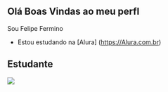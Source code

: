 ## Olá Boas Vindas ao meu perfl

Sou Felipe Fermino

- Estou estudando na [Alura] (https://Alura.com.br)
  
## Estudante

![](https://media.tenor.com/NyVGHsDjpJcAAAAM/iron-man-superhero.gif)
